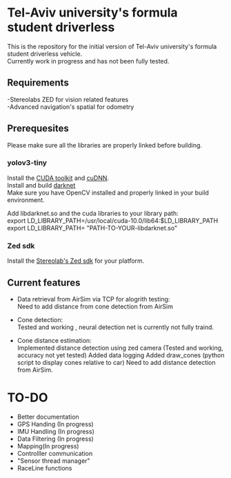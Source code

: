 # Tel-Aviv university's formula student driverless 
This is the repository for the initial version of Tel-Aviv university's formula student driverless vehicle.  
Currently work in progress and has not been fully tested.

## Requirements  
-Stereolabs ZED for vision related features  
-Advanced navigation's spatial for odometry

## Prerequesites  
Please make sure all the libraries are properly linked before building.   

### yolov3-tiny  
Install the [CUDA toolkit](https://developer.nvidia.com/cuda-downloads) and [cuDNN](https://developer.nvidia.com/cudnn).  
Install and build [darknet](https://github.com/AlexeyAB/darknet#how-to-compile-on-linux)  
Make sure you have OpenCV installed and properly linked in your build environment.  

Add libdarknet.so and the cuda libraries to your library path:  
export LD_LIBRARY_PATH=/usr/local/cuda-10.0/lib64:$LD_LIBRARY_PATH  
export LD_LIBRARY_PATH= "PATH-TO-YOUR-libdarknet.so"   

### Zed sdk
Install the [Stereolab's Zed sdk](https://www.stereolabs.com/developers/release/) for your platform.  

## Current features 
- Data retrieval from AirSim via TCP for alogrith testing:  
  Need to add distance from cone detection from AirSim  

- Cone detection:  
  Tested and working , neural detection net is currently not fully traind.  

- Cone distance estimation:   
  Implemented distance detection using zed camera (Tested and working, accuracy not yet tested) 
  Added data logging
  Added draw_cones (python script  to display cones relative to car)
  Need to add distance detection from AirSim.  

# TO-DO   
- Better documentation
- GPS Handing (In progress)
- IMU Handling (In progress)
- Data Filtering (In progress)
- Mapping(In progress)
- Controlller communication
- "Sensor thread manager"
- RaceLine functions


